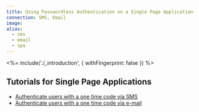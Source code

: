 ```yaml
---
title: Using Passwordless Authentication on a Single Page Application
connection: SMS, Email
image:
alias:
  - sms
  - email
  - spa
---
```


<%= include('./_introduction', { withFingerprint: false }) %>

## Tutorials for Single Page Applications

 - [Authenticate users with a one time code via SMS](spa-sms)
 - [Authenticate users with a one time code via e-mail](spa-email)